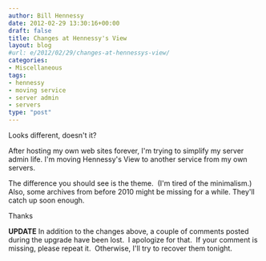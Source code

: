 ```yaml
---
author: Bill Hennessy
date: 2012-02-29 13:30:16+00:00
draft: false
title: Changes at Hennessy's View
layout: blog
#url: e/2012/02/29/changes-at-hennessys-view/
categories:
- Miscellaneous
tags:
- hennessy
- moving service
- server admin
- servers
type: "post"
---
```


Looks different, doesn't it?

After hosting my own web sites forever, I'm trying to simplify my server admin life. I'm moving Hennessy's View to another service from my own servers.

The difference you should see is the theme.  (I'm tired of the minimalism.) Also, some archives from before 2010 might be missing for a while. They'll catch up soon enough.

Thanks

**UPDATE** In addition to the changes above, a couple of comments posted during the upgrade have been lost.  I apologize for that.  If your comment is missing, please repeat it.  Otherwise, I'll try to recover them tonight.

